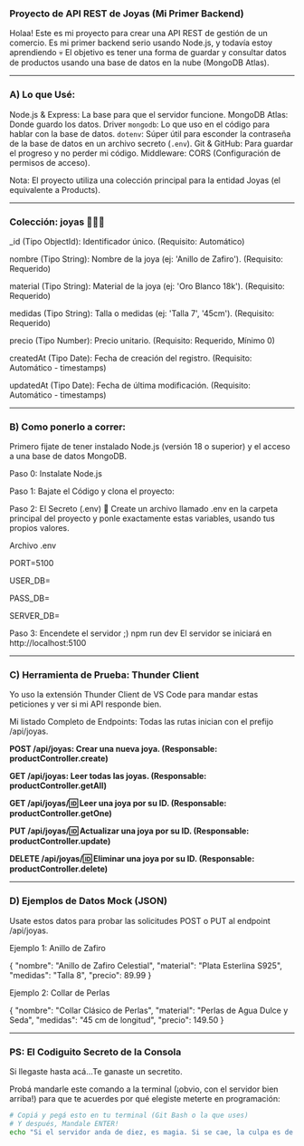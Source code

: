 ### Proyecto de API REST de Joyas (Mi Primer Backend)

Holaa! Este es mi proyecto para crear una API REST de gestión de un comercio. Es mi primer backend serio usando Node.js, y todavía estoy aprendiendo 💀 
El objetivo es tener una forma de guardar y consultar datos de productos usando una base de datos en la nube (MongoDB Atlas).

-----------------------------------------------------------------------------------------------------------------------------------------------------------------------------

### A) Lo que Usé:

Node.js & Express: La base para que el servidor funcione.
MongoDB Atlas: Donde guardo los datos.
Driver `mongodb`: Lo que uso en el código para hablar con la base de datos.
`dotenv`: Súper útil para esconder la contraseña de la base de datos en un archivo secreto (`.env`).
Git & GitHub: Para guardar el progreso y no perder mi código.
Middleware: CORS (Configuración de permisos de acceso).

Nota: El proyecto utiliza una colección principal para la entidad Joyas (el equivalente a Products).

-----------------------------------------------------------------------------------------------------------------------------------------------------------------------------
### Colección: joyas 💍💍💍

_id (Tipo ObjectId): Identificador único. (Requisito: Automático)

nombre (Tipo String): Nombre de la joya (ej: 'Anillo de Zafiro'). (Requisito: Requerido)

material (Tipo String): Material de la joya (ej: 'Oro Blanco 18k'). (Requisito: Requerido)

medidas (Tipo String): Talla o medidas (ej: 'Talla 7', '45cm'). (Requisito: Requerido)

precio (Tipo Number): Precio unitario. (Requisito: Requerido, Mínimo 0)

createdAt (Tipo Date): Fecha de creación del registro. (Requisito: Automático - timestamps)

updatedAt (Tipo Date): Fecha de última modificación. (Requisito: Automático - timestamps)


-----------------------------------------------------------------------------------------------------------------------------------------------------------------------------
### B) Como ponerlo a correr:


Primero fijate de tener instalado Node.js (versión 18 o superior) y el acceso a una base de datos MongoDB.

Paso 0: Instalate Node.js 

Paso 1: Bajate el Código y clona el proyecto:

Paso 2: El Secreto (.env) 🤫
Create un archivo llamado .env en la carpeta principal del proyecto y ponle exactamente estas variables, usando tus propios valores.

Archivo .env

PORT=5100

USER_DB=

PASS_DB=

SERVER_DB=

Paso 3: Encendete el servidor ;)
npm run dev
El servidor se iniciará en http://localhost:5100

-----------------------------------------------------------------------------------------------------------------------------------------------------------------------------
### C) Herramienta de Prueba: Thunder Client
Yo uso la extensión Thunder Client de VS Code para mandar estas peticiones y ver si mi API responde bien.

Mi listado Completo de Endpoints:
Todas las rutas inician con el prefijo /api/joyas.

**POST /api/joyas: Crear una nueva joya. (Responsable: productController.create)**

**GET /api/joyas: Leer todas las joyas. (Responsable: productController.getAll)**

**GET /api/joyas/:id: Leer una joya por su ID. (Responsable: productController.getOne)**

**PUT /api/joyas/:id: Actualizar una joya por su ID. (Responsable: productController.update)**

**DELETE /api/joyas/:id: Eliminar una joya por su ID. (Responsable: productController.delete)**



-----------------------------------------------------------------------------------------------------------------------------------------------------------------------------
### D) Ejemplos de Datos Mock (JSON)

Usate estos datos para probar las solicitudes POST o PUT al endpoint /api/joyas.

Ejemplo 1: Anillo de Zafiro

{
  "nombre": "Anillo de Zafiro Celestial",
  "material": "Plata Esterlina S925",
  "medidas": "Talla 8",
  "precio": 89.99
}


Ejemplo 2: Collar de Perlas

{
  "nombre": "Collar Clásico de Perlas",
  "material": "Perlas de Agua Dulce y Seda",
  "medidas": "45 cm de longitud",
  "precio": 149.50
}



_____________________________________________________________________________________________________________________________________________________________________________
### PS: El Codiguito Secreto de la Consola

Si llegaste hasta acá...Te ganaste un secretito.

Probá mandarle este comando a la terminal (¡obvio, con el servidor bien arriba!) para que te acuerdes por qué elegiste meterte en programación:

```bash
# Copiá y pegá esto en tu terminal (Git Bash o la que uses)
# Y después, Mandale ENTER!
echo "Si el servidor anda de diez, es magia. Si se cae, la culpa es de Cthulhu."
